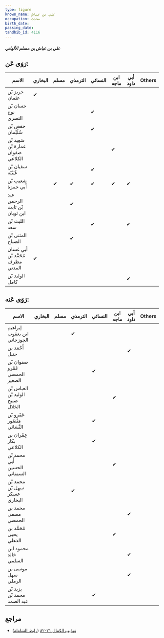 ```yaml
---
type: figure
known_name: علي بن عياش
occupation: محدث
birth_date:
passing_date:
tahdhib_id: 4116
---
```

##### علي بن عياش بن مسلم الألهاني

## رَوَى عَن:
| الاسم                              | البخاري | مسلم | الترمذي | النسائي | ابن ماجه | أبي داود | Others |
| ---------------------------------- | ------- | ---- | ------- | ------- | -------- | -------- | ------ |
| حريز بْن عثمان                     | ✔       |      |         |         |          |          |        |
| حسان بْن نوح النصري                |         |      |         | ✔       |          |          |        |
| حفص بْن سُلَيْمان                  |         |      |         | ✔       |          |          |        |
| سَعِيد بْن عمارة بْن صفوان الكلاعي |         |      |         |         | ✔        |          |        |
| سفيان بْن عُيَيْنَة                |         |      |         | ✔       |          |          |        |
| شعيب بْن أَبي حمزة                 |         | ✔    | ✔       | ✔       | ✔        | ✔        |        |
| عبد الرحمن بْن ثابت ابن ثوبان      |         |      | ✔       |         |          |          |        |
| الليث بْن سعد                      |         |      |         | ✔       |          | ✔        |        |
| المثنى بْن الصباح                  |         |      | ✔       |         |          |          |        |
| أبي غسان مُحَمَّد بْن مطرف المدني  | ✔       |      |         |         |          |          |        |
| الوليد بْن كامل                    |         |      |         |         |          | ✔        |        |
## رَوَى عَنه:
| الاسم                             | البخاري | مسلم | الترمذي | النسائي | ابن ماجه | أبي داود | Others |
| --------------------------------- | ------- | ---- | ------- | ------- | -------- | -------- | ------ |
| إبراهيم ابن يعقوب الجوزجاني       |         |      | ✔       |         |          |          |        |
| أَحْمَد بن حنبل                   |         |      |         |         |          | ✔        |        |
| صفوان بْن عَمْرو الحمصي الصغير    |         |      |         | ✔       |          |          |        |
| العباس بْن الوليد بْن صبيح الخلال |         |      |         |         | ✔        |          |        |
| عَمْرو بْن مَنْصُور النَّسَائي    |         |      |         | ✔       |          |          |        |
| عِمْران بن بكار الكلاعي           |         |      |         | ✔       |          |          |        |
| محمد بْن أَبي الحسين السمناني     |         |      |         |         | ✔        |          |        |
| محمد بْن سهل بْن عسكر البخاري     |         |      | ✔       |         |          |          |        |
| محمد بن مصفى الحمصي               |         |      |         |         |          | ✔        |        |
| مُحَمَّد بن يحيى الذهلي           |         |      |         |         | ✔        |          |        |
| محمود ابن خالد السلمي             |         |      |         |         |          | ✔        |        |
| موسى بن سهل الرملي                |         |      |         |         |          | ✔        |        |
| يزيد بْن محمد بْن عبد الصمد       |         |      |         | ✔       |          |          |        |
## مراجع
- [تهذيب الكمال ٢١-٨٢](obsidian://open?vault=Tahdhib-al-Kamal&file=Figures/٤١١٦-علي%20بن%20عياش%20بن%20مسلم%20الألهاني) ([رابط الشاملة](https://shamela.ws/book/3722/10729))